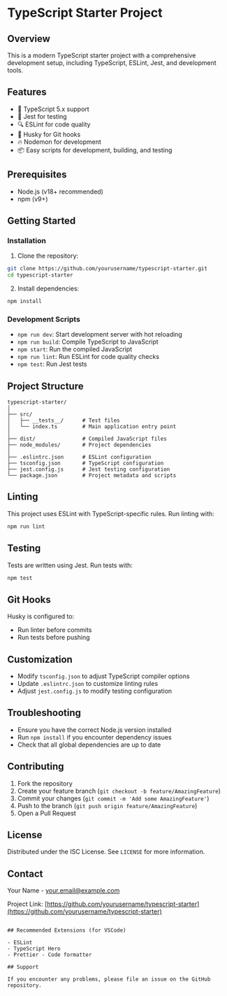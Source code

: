 # TypeScript Starter Project

## Overview

This is a modern TypeScript starter project with a comprehensive development setup, including TypeScript, ESLint, Jest, and development tools.

## Features

- 🚀 TypeScript 5.x support
- 🧪 Jest for testing
- 🔍 ESLint for code quality
- 🔧 Husky for Git hooks
- 🔥 Nodemon for development
- 📦 Easy scripts for development, building, and testing

## Prerequisites

- Node.js (v18+ recommended)
- npm (v9+)

## Getting Started

### Installation

1. Clone the repository:

```bash
git clone https://github.com/yourusername/typescript-starter.git
cd typescript-starter
```

2. Install dependencies:

```bash
npm install
```

### Development Scripts

- `npm run dev`: Start development server with hot reloading
- `npm run build`: Compile TypeScript to JavaScript
- `npm start`: Run the compiled JavaScript
- `npm run lint`: Run ESLint for code quality checks
- `npm test`: Run Jest tests

## Project Structure

```
typescript-starter/
│
├── src/
│   ├── __tests__/      # Test files
│   └── index.ts        # Main application entry point
│
├── dist/               # Compiled JavaScript files
├── node_modules/       # Project dependencies
│
├── .eslintrc.json      # ESLint configuration
├── tsconfig.json       # TypeScript configuration
├── jest.config.js      # Jest testing configuration
└── package.json        # Project metadata and scripts
```

## Linting

This project uses ESLint with TypeScript-specific rules. Run linting with:

```bash
npm run lint
```

## Testing

Tests are written using Jest. Run tests with:

```bash
npm test
```

## Git Hooks

Husky is configured to:

- Run linter before commits
- Run tests before pushing

## Customization

- Modify `tsconfig.json` to adjust TypeScript compiler options
- Update `.eslintrc.json` to customize linting rules
- Adjust `jest.config.js` to modify testing configuration

## Troubleshooting

- Ensure you have the correct Node.js version installed
- Run `npm install` if you encounter dependency issues
- Check that all global dependencies are up to date

## Contributing

1. Fork the repository
2. Create your feature branch (`git checkout -b feature/AmazingFeature`)
3. Commit your changes (`git commit -m 'Add some AmazingFeature'`)
4. Push to the branch (`git push origin feature/AmazingFeature`)
5. Open a Pull Request

## License

Distributed under the ISC License. See `LICENSE` for more information.

## Contact

Your Name - your.email@example.com

Project Link: [https://github.com/yourusername/typescript-starter](https://github.com/yourusername/typescript-starter)

```

## Recommended Extensions (for VSCode)

- ESLint
- TypeScript Hero
- Prettier - Code formatter

## Support

If you encounter any problems, please file an issue on the GitHub repository.
```
